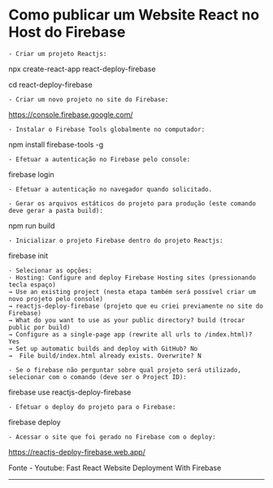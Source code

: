 # Como publicar um Website React no Host do Firebase

	- Criar um projeto Reactjs:
npx create-react-app react-deploy-firebase

cd react-deploy-firebase


	- Criar um novo projeto no site do Firebase:
https://console.firebase.google.com/

	- Instalar o Firebase Tools globalmente no computador:
npm install firebase-tools -g

	- Efetuar a autenticação no Firebase pelo console:
firebase login

	- Efetuar a autenticação no navegador quando solicitado.
	
	- Gerar os arquivos estáticos do projeto para produção (este comando deve gerar a pasta build):
npm run build

	- Inicializar o projeto Firebase dentro do projeto Reactjs:
firebase init

	- Selecionar as opções:
	· Hosting: Configure and deploy Firebase Hosting sites (pressionando tecla espaço)
	→ Use an existing project (nesta etapa também será possível criar um novo projeto pelo console)
	→ reactjs-deploy-firebase (projeto que eu criei previamente no site do Firebase)
	→ What do you want to use as your public directory? build (trocar public por build)
	→ Configure as a single-page app (rewrite all urls to /index.html)? Yes
	→ Set up automatic builds and deploy with GitHub? No
	→  File build/index.html already exists. Overwrite? N

	- Se o firebase não perguntar sobre qual projeto será utilizado, selecionar com o comando (deve ser o Project ID):
firebase use reactjs-deploy-firebase

	- Efetuar o deploy do projeto para o Firebase:
firebase deploy

	- Acessar o site que foi gerado no Firebase com o deploy:
https://reactjs-deploy-firebase.web.app/

Fonte - Youtube: Fast React Website Deployment With Firebase


---



